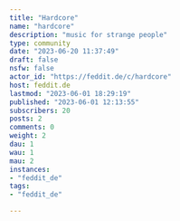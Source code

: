```yaml
---
title: "Hardcore" 
name: "hardcore"
description: "music for strange people"
type: community
date: "2023-06-20 11:37:49"
draft: false
nsfw: false
actor_id: "https://feddit.de/c/hardcore"
host: feddit.de
lastmod: "2023-06-01 18:29:19"
published: "2023-06-01 12:13:55"
subscribers: 20
posts: 2
comments: 0
weight: 2
dau: 1
wau: 1
mau: 2
instances:
- "feddit_de"
tags: 
- "feddit_de"

---
```

